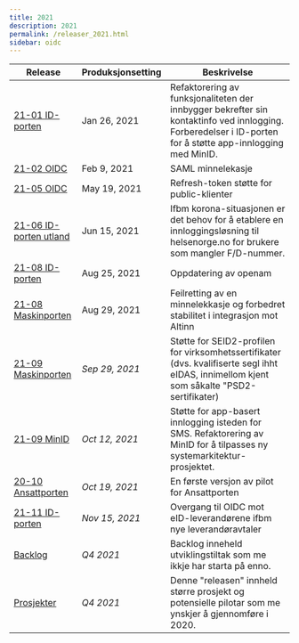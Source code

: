 ```yaml
---
title: 2021
description: 2021
permalink: /releaser_2021.html
sidebar: oidc
---
```


|Release|Produksjonsetting|Beskrivelse|
|-|-|-|
|[21-01 ID-porten](21-01_ID-porten.html)|Jan 26, 2021| Refaktorering av funksjonaliteten der innbygger bekrefter sin kontaktinfo ved innlogging.  Forberedelser i ID-porten for å støtte app-innlogging med MinID. |
|[21-02 OIDC](21-02_OIDC.html)|Feb 9, 2021| SAML minnelekasje |
|[21-05 OIDC](21-05_OIDC.html)|May 19, 2021| Refresh-token støtte for public-klienter |
|[21-06 ID-porten utland](21-06_ID-porten_utland.html)|Jun 15, 2021| Ifbm korona-situasjonen er det behov for å etablere en innloggingsløsning til helsenorge.no for brukere som mangler F/D-nummer.  |
|[21-08 ID-porten](21-08_ID-porten.html)|Aug 25, 2021| Oppdatering av openam |
|[21-08 Maskinporten](21-08_Maskinporten.html)|Aug 29, 2021| Feilretting av en minnelekkasje og forbedret stabilitet i integrasjon mot Altinn |
|[21-09 Maskinporten](21-09_Maskinporten.html)|*Sep 29, 2021*| Støtte for SEID2-profilen for virksomhetssertifikater (dvs. kvalifiserte segl ihht eIDAS, innimellom kjent som såkalte "PSD2-sertifikater) |
|[21-09 MinID](21-09_MinID.html)|*Oct 12, 2021*| Støtte for app-basert innlogging isteden for SMS.  Refaktorering av MinID for å tilpasses ny systemarkitektur-prosjektet. |
|[20-10 Ansattporten ](20-10_Ansattporten_.html)|*Oct 19, 2021*| En første versjon av pilot for Ansattporten |
|[21-11 ID-porten](21-11_ID-porten.html)|*Nov 15, 2021*| Overgang til OIDC mot eID-leverandørene ifbm nye leverandøravtaler |
|[Backlog](Backlog.html)|*Q4 2021*| Backlog inneheld utviklingstiltak som me ikkje har starta på enno.  |
|[Prosjekter](Prosjekter.html)|*Q4 2021*| Denne "releasen" innheld større prosjekt og potensielle pilotar som me ynskjer å gjennomføre i 2020. |
